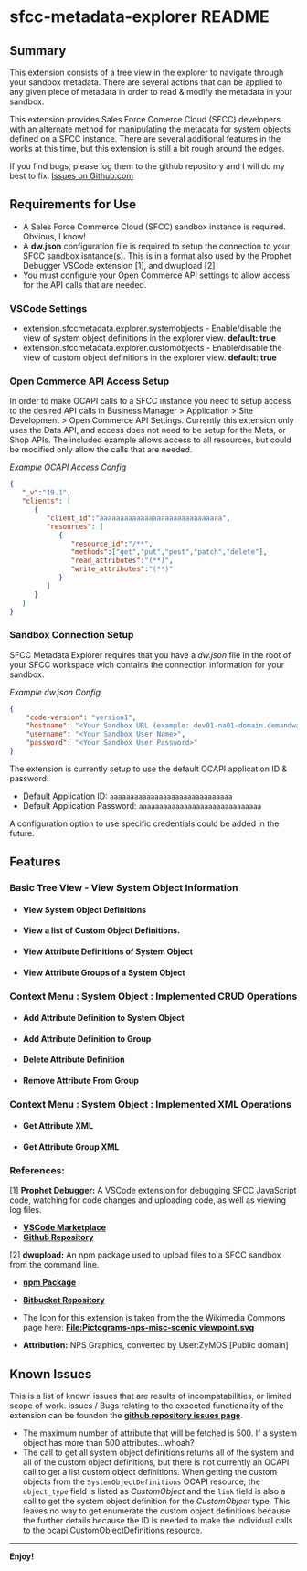 # sfcc-metadata-explorer README

## Summary
This extension consists of a tree view in the explorer to navigate through your sandbox metadata. There are several actions that can be applied to any given piece of metadata in order to read & modify the metadata in your sandbox.

This extension provides Sales Force Comerce Cloud (SFCC) developers with an alternate method for manipulating the metadata for system objects defined on a SFCC instance. There are several additional features in the works at this time, but this extension is still a bit rough around the edges.

If you find bugs, please log them to the github repository and I will do my best to fix. [Issues on Github.com](https://github.com/ghgofort/sfcc-metadata-explorer/issues)

## Requirements for Use
- A Sales Force Commerce Cloud (SFCC) sandbox instance is required. Obvious, I know!
- A __dw.json__ configuration file is required to setup the connection to your SFCC sandbox isntance(s). This is in a format also used by the Prophet Debugger VSCode extension [1], and dwupload [2]
- You must configure your Open Commerce API settings to allow access for the API calls that are needed.

### VSCode Settings
* extension.sfccmetadata.explorer.systemobjects - Enable/disable the view of system object definitions in the explorer view. __default: true__
* extension.sfccmetadata.explorer.customobjects - Enable/disable the view of custom object definitions in the explorer view. __default: true__

### Open Commerce API Access Setup
In order to make OCAPI calls to a SFCC instance you need to setup access to the desired API calls in Business Manager > Application > Site Development > Open Commerce API Settings. Currently this extension only uses the Data API, and access does not need to be setup for the Meta, or Shop APIs. The included example allows access to all resources, but could be modified only allow the calls that are needed.

_Example OCAPI Access Config_
```json
{
   "_v":"19.1",
   "clients": [
      {
         "client_id":"aaaaaaaaaaaaaaaaaaaaaaaaaaaaaa",
         "resources": [
            {
               "resource_id":"/**",
               "methods":["get","put","post","patch","delete"],
               "read_attributes":"(**)",
               "write_attributes":"(**)"
            }
         ]
      }
   ]
}
```

### Sandbox Connection Setup
SFCC Metadata Explorer requires that you have a _dw.json_ file in the root of your SFCC workspace wich contains the connection information for your sandbox.

_Example dw.json Config_
```json
{
    "code-version": "version1",
    "hostname": "<Your Sandbox URL (example: dev01-na01-domain.demandware.net)>",
    "username": "<Your Sandbox User Name>",
    "password": "<Your Sandbox User Password>"
}
```

The extension is currently setup to use the default OCAPI application ID & password:
   - Default Application ID: `aaaaaaaaaaaaaaaaaaaaaaaaaaaaaa`
   - Default Application Password: `aaaaaaaaaaaaaaaaaaaaaaaaaaaaaa`

A configuration option to use specific credentials could be added in the future.

## Features
### Basic Tree View - View System Object Information
* #### View System Object Definitions
* #### View a list of Custom Object Definitions.
* #### View Attribute Definitions of System Object
* #### View Attribute Groups of a System Object

### Context Menu : System Object : Implemented CRUD Operations
* #### Add Attribute Definition to System Object
* #### Add Attribute Definition to Group
* #### Delete Attribute Definition
* #### Remove Attribute From Group

### Context Menu : System Object : Implemented XML Operations
* #### Get Attribute XML
* #### Get Attribute Group XML

### References:

[1] __Prophet Debugger:__ A VSCode extension for debugging SFCC JavaScript code, watching for code changes and uploading code, as well as viewing log files.

- [**VSCode Marketplace**](https://marketplace.visualstudio.com/items?itemName=SqrTT.prophet)
- [**Github Repository**](https://github.com/sqrtt/prophet)

[2] __dwupload:__ An npm package used to upload files to a SFCC sandbox from the command line.

- [**npm Package**](https://www.npmjs.com/package/dwupload)
- [**Bitbucket Repository**](https://bitbucket.org/demandware/dwupload)

- The Icon for this extension is taken from the the Wikimedia Commons page here: [**File:Pictograms-nps-misc-scenic viewpoint.svg**](https://commons.wikimedia.org/wiki/File:Pictograms-nps-misc-scenic_viewpoint.svg)
- **Attribution:** NPS Graphics, converted by User:ZyMOS [Public domain]

## Known Issues
This is a list of known issues that are results of incompatabilities, or limited scope of work. Issues / Bugs relating to the expected functionality of the extension can be foundon the [**github repository issues page**](https://github.com/ghgofort/sfcc-metadata-explorer/issues).

* The maximum number of attribute that will be fetched is 500. If a system object has more than 500 attributes...whoah?
* The call to get all system object definitions returns all of the system and all of the custom object definitions, but there is not currently an OCAPI call to get a list custom object definitions. When getting the custom objects from the `SystemObjectDefinitions` OCAPI resource, the `object_type` field is listed as *CustomObject* and the `link` field is also a call to get the system object definition for the *CustomObject* type. This leaves no way to get enumerate the custom object definitions because the further details because the ID is needed to make the individual calls to the ocapi CustomObjectDefinitions resource.

-----------------------------------------------------------------------------------------------------------

**Enjoy!**
